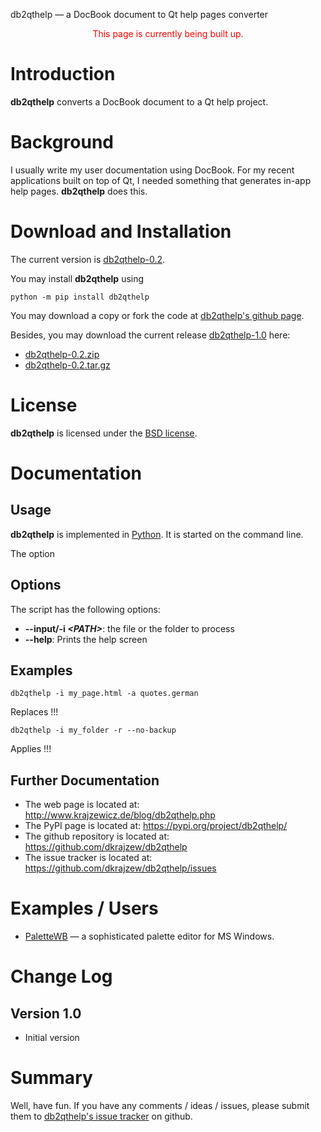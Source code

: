db2qthelp &mdash; a DocBook document to Qt help pages converter

<center><font color="red">This page is currently being built up.</font></center>

Introduction
============

__db2qthelp__ converts a DocBook document to a Qt help project.


Background
==========

I usually write my user documentation using DocBook. For my recent applications built on top of Qt, I needed something
that generates in-app help pages. __db2qthelp__ does this.


Download and Installation
=========================

The current version is [db2qthelp-0.2](https://github.com/dkrajzew/db2qthelp/releases/tag/0.2).

You may install __db2qthelp__ using

```console
python -m pip install db2qthelp
```

You may download a copy or fork the code at [db2qthelp&apos;s github page](https://github.com/dkrajzew/db2qthelp).

Besides, you may download the current release [db2qthelp-1.0](https://github.com/dkrajzew/db2qthelp/releases/tag/1.0) here:
* [db2qthelp-0.2.zip](https://github.com/dkrajzew/db2qthelp/archive/refs/tags/0.2.zip)
* [db2qthelp-0.2.tar.gz](https://github.com/dkrajzew/db2qthelp/archive/refs/tags/0.2.tar.gz)


License
=======

__db2qthelp__ is licensed under the [BSD license](LICENSE).


Documentation
=============

Usage
-----

__db2qthelp__ is implemented in [Python](https://www.python.org/). It is started on the command line.

The option 

Options
-------

The script has the following options:
* __--input/-i _&lt;PATH&gt;___: the file or the folder to process
* __--help__: Prints the help screen

Examples
--------

```console
db2qthelp -i my_page.html -a quotes.german
```

Replaces !!!

```console
db2qthelp -i my_folder -r --no-backup
```

Applies !!!


Further Documentation
---------------------

* The web page is located at: http://www.krajzewicz.de/blog/db2qthelp.php
* The PyPI page is located at: https://pypi.org/project/db2qthelp/
* The github repository is located at: https://github.com/dkrajzew/db2qthelp
* The issue tracker is located at: https://github.com/dkrajzew/db2qthelp/issues


Examples / Users
================

* [PaletteWB](https://www.palettewb.com/) &mdash; a sophisticated palette editor for MS Windows.


Change Log
==========

Version 1.0
-----------

* Initial version


Summary
=======

Well, have fun. If you have any comments / ideas / issues, please submit them to [db2qthelp's issue tracker](https://github.com/dkrajzew/db2qthelp/issues) on github.

